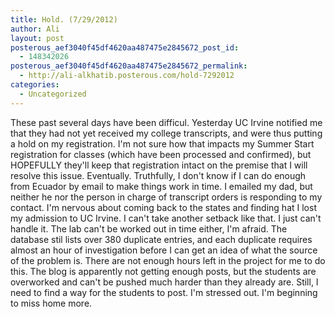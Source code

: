 ```yaml
---
title: Hold. (7/29/2012)
author: Ali
layout: post
posterous_aef3040f45df4620aa487475e2845672_post_id:
  - 148342026
posterous_aef3040f45df4620aa487475e2845672_permalink:
  - http://ali-alkhatib.posterous.com/hold-7292012
categories:
  - Uncategorized
---
```

These past several days have been difficul. Yesterday UC Irvine notified me that they had not yet received my college transcripts, and were thus putting a hold on my registration. I'm not sure how that impacts my Summer Start registration for classes (which have been processed and confirmed), but HOPEFULLY they'll keep that registration intact on the premise that I will resolve this issue. Eventually. 
Truthfully, I don't know if I can do enough from Ecuador by email to make things work in time. I emailed my dad, but neither he nor the person in charge of transcript orders is responding to my contact. I'm nervous about coming back to the states and finding hat I lost my admission to UC Irvine. I can't take another setback like that. I just can't handle it. 
The lab can't be worked out in time either, I'm afraid. The database stil lists over 380 duplicate entries, and each duplicate requires almost an hour of investigation before I can get an idea of what the source of the problem is. There are not enough hours left in the project for me to do this. 
The blog is apparently not getting enough posts, but the students are overworked and can't be pushed much harder than they already are. Still, I need to find a way for the students to post. 
I'm stressed out. I'm beginning to miss home more.
